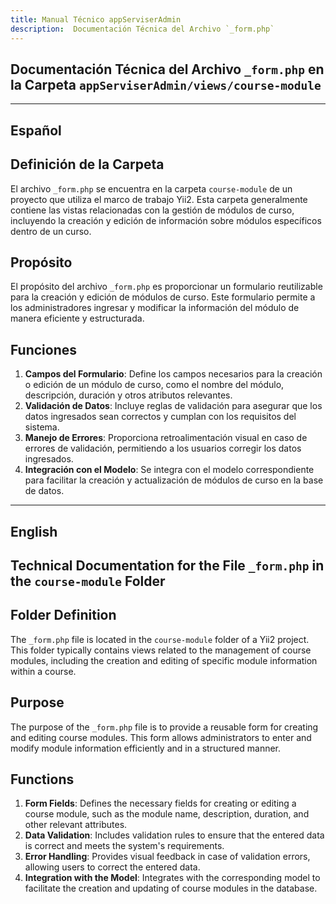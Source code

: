 ```yaml
---
title: Manual Técnico appServiserAdmin
description:  Documentación Técnica del Archivo `_form.php`
---
```


## Documentación Técnica del Archivo `_form.php` en la Carpeta `appServiserAdmin/views/course-module`

---

## Español

## Definición de la Carpeta
El archivo `_form.php` se encuentra en la carpeta `course-module` de un proyecto que utiliza el marco de trabajo Yii2. Esta carpeta generalmente contiene las vistas relacionadas con la gestión de módulos de curso, incluyendo la creación y edición de información sobre módulos específicos dentro de un curso.

## Propósito
El propósito del archivo `_form.php` es proporcionar un formulario reutilizable para la creación y edición de módulos de curso. Este formulario permite a los administradores ingresar y modificar la información del módulo de manera eficiente y estructurada.

## Funciones
1. **Campos del Formulario**: Define los campos necesarios para la creación o edición de un módulo de curso, como el nombre del módulo, descripción, duración y otros atributos relevantes.
2. **Validación de Datos**: Incluye reglas de validación para asegurar que los datos ingresados sean correctos y cumplan con los requisitos del sistema.
3. **Manejo de Errores**: Proporciona retroalimentación visual en caso de errores de validación, permitiendo a los usuarios corregir los datos ingresados.
4. **Integración con el Modelo**: Se integra con el modelo correspondiente para facilitar la creación y actualización de módulos de curso en la base de datos.

---

## English

## Technical Documentation for the File `_form.php` in the `course-module` Folder

## Folder Definition
The `_form.php` file is located in the `course-module` folder of a Yii2 project. This folder typically contains views related to the management of course modules, including the creation and editing of specific module information within a course.

## Purpose
The purpose of the `_form.php` file is to provide a reusable form for creating and editing course modules. This form allows administrators to enter and modify module information efficiently and in a structured manner.

## Functions
1. **Form Fields**: Defines the necessary fields for creating or editing a course module, such as the module name, description, duration, and other relevant attributes.
2. **Data Validation**: Includes validation rules to ensure that the entered data is correct and meets the system's requirements.
3. **Error Handling**: Provides visual feedback in case of validation errors, allowing users to correct the entered data.
4. **Integration with the Model**: Integrates with the corresponding model to facilitate the creation and updating of course modules in the database.
